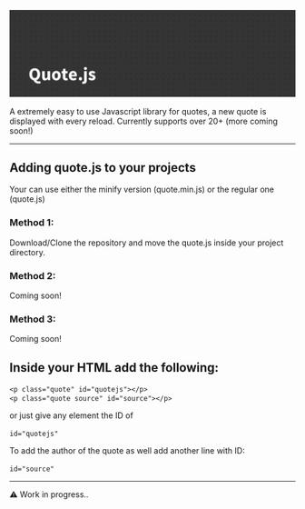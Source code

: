 ![Quote JS logo](/img/banner.png)

A extremely easy to use Javascript library for quotes, a new quote is displayed with every reload. 
Currently supports over 20+ (more coming soon!)

---

## Adding quote.js to your projects
Your can use either the minify version (quote.min.js) or the regular one (quote.js)

### **Method 1**:

Download/Clone the repository and move the quote.js inside your project directory.

### **Method 2**:

Coming soon!

### **Method 3**:

Coming soon!

## Inside your HTML add the following:

```
<p class="quote" id="quotejs"></p>
<p class="quote source" id="source"></p>
```

or just give any element the ID of

`id="quotejs"`

To add the author of the quote as well add another line with ID:

`id="source"`

---

⚠️ Work in progress..
